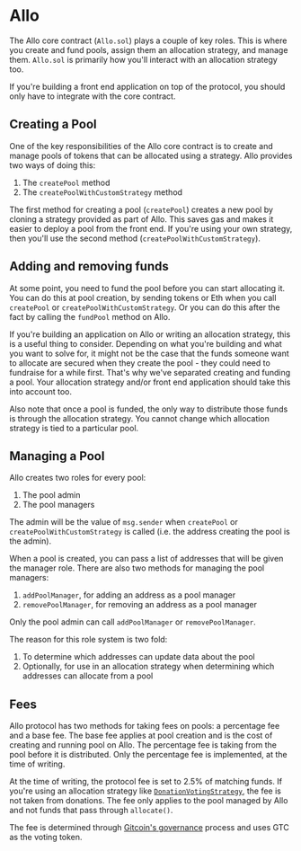 # Allo

The Allo core contract (`Allo.sol`) plays a couple of key roles. This is where
you create and fund pools, assign them an allocation strategy, and manage them.
`Allo.sol` is primarily how you'll interact with an allocation strategy too.

If you're building a front end application on top of the protocol, you should
only have to integrate with the core contract.

## Creating a Pool

One of the key responsibilities of the Allo core contract is to create and
manage pools of tokens that can be allocated using a strategy. Allo provides two
ways of doing this:

1. The `createPool` method
2. The `createPoolWithCustomStrategy` method

The first method for creating a pool (`createPool`) creates a new pool by
cloning a strategy provided as part of Allo. This saves gas and makes it easier
to deploy a pool from the front end. If you're using your own strategy, then
you'll use the second method (`createPoolWithCustomStrategy`).

<!-- Further reading:

* [Working with Pools](/allo/working-with-pools)
* [Building on Allo](/allo/building-on-allo) -->

## Adding and removing funds

At some point, you need to fund the pool before you can start allocating it. You
can do this at pool creation, by sending tokens or Eth when you call
`createPool` or `createPoolWithCustomStrategy`. Or you can do this after the
fact by calling the `fundPool` method on Allo.

If you're building an application on Allo or writing an allocation strategy,
this is a useful thing to consider. Depending on what you're building and what
you want to solve for, it might not be the case that the funds someone want to
allocate are secured when they create the pool - they could need to fundraise
for a while first. That's why we've separated creating and funding a pool. Your
allocation strategy and/or front end application should take this into account
too.

Also note that once a pool is funded, the only way to distribute those funds is
through the allocation strategy. You cannot change which allocation strategy is
tied to a particular pool.

<!-- Further reading:

* [Working with Pools](/allo/working-with-pools)
* [Building on Allo](/allo/building-on-allo) -->

## Managing a Pool

Allo creates two roles for every pool:

1. The pool admin
2. The pool managers

The admin will be the value of `msg.sender` when `createPool` or
`createPoolWithCustomStrategy` is called (i.e. the address creating the pool is
the admin).

When a pool is created, you can pass a list of addresses that will be given the
manager role. There are also two methods for managing the pool managers:

1. `addPoolManager`, for adding an address as a pool manager
2. `removePoolManager`, for removing an address as a pool manager

Only the pool admin can call `addPoolManager` or `removePoolManager`.

The reason for this role system is two fold:

1. To determine which addresses can update data about the pool
2. Optionally, for use in an allocation strategy when determining which addresses can allocate from a pool

<!-- Further reading:

* [Pool Roles](/allo/pool-roles) -->

## Fees

Allo protocol has two methods for taking fees on pools: a percentage fee and
a base fee. The base fee applies at pool creation and is the cost of creating
and running pool on Allo. The percentage fee is taking from the pool before it
is distributed. Only the percentage fee is implemented, at the time of writing.

At the time of writing, the protocol fee is set to 2.5% of matching funds. If
you're using an allocation strategy like
[`DonationVotingStrategy`](https://github.com/allo-protocol/allo-v2/tree/main/contracts/strategies/donation-voting),
the fee is not taken from donations. The fee only applies to the pool managed by
Allo and not funds that pass through `allocate()`.

The fee is determined through [Gitcoin's
governance](https://gov.gitcoin.co/t/gitcoin-dao-governance-process-v3/10358)
process and uses GTC as the voting token.


